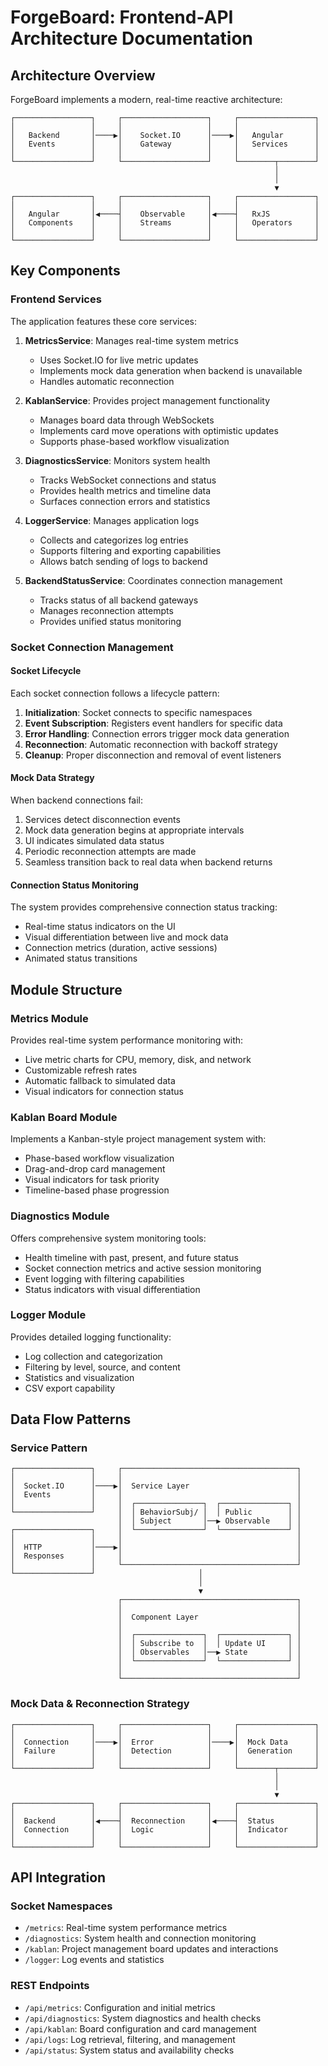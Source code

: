 # ForgeBoard: Frontend-API Architecture Documentation

## Architecture Overview

ForgeBoard implements a modern, real-time reactive architecture:

```
┌─────────────────┐     ┌───────────────────┐     ┌─────────────────┐
│                 │     │                   │     │                 │
│   Backend       │────▶│    Socket.IO      │────▶│   Angular       │
│   Events        │     │    Gateway        │     │   Services      │
│                 │     │                   │     │                 │
└─────────────────┘     └───────────────────┘     └────────┬────────┘
                                                           │
                                                           │
                                                           ▼
┌─────────────────┐     ┌───────────────────┐     ┌─────────────────┐
│                 │     │                   │     │                 │
│   Angular       │◀────┤    Observable     │◀────┤   RxJS          │
│   Components    │     │    Streams        │     │   Operators     │
│                 │     │                   │     │                 │
└─────────────────┘     └───────────────────┘     └─────────────────┘
```

## Key Components

### Frontend Services

The application features these core services:

1. **MetricsService**: Manages real-time system metrics
   - Uses Socket.IO for live metric updates
   - Implements mock data generation when backend is unavailable
   - Handles automatic reconnection

2. **KablanService**: Provides project management functionality
   - Manages board data through WebSockets
   - Implements card move operations with optimistic updates
   - Supports phase-based workflow visualization

3. **DiagnosticsService**: Monitors system health
   - Tracks WebSocket connections and status
   - Provides health metrics and timeline data
   - Surfaces connection errors and statistics

4. **LoggerService**: Manages application logs
   - Collects and categorizes log entries
   - Supports filtering and exporting capabilities
   - Allows batch sending of logs to backend

5. **BackendStatusService**: Coordinates connection management
   - Tracks status of all backend gateways
   - Manages reconnection attempts
   - Provides unified status monitoring

### Socket Connection Management

#### Socket Lifecycle
Each socket connection follows a lifecycle pattern:

1. **Initialization**: Socket connects to specific namespaces
2. **Event Subscription**: Registers event handlers for specific data
3. **Error Handling**: Connection errors trigger mock data generation
4. **Reconnection**: Automatic reconnection with backoff strategy
5. **Cleanup**: Proper disconnection and removal of event listeners

#### Mock Data Strategy
When backend connections fail:

1. Services detect disconnection events
2. Mock data generation begins at appropriate intervals
3. UI indicates simulated data status
4. Periodic reconnection attempts are made
5. Seamless transition back to real data when backend returns

#### Connection Status Monitoring
The system provides comprehensive connection status tracking:

- Real-time status indicators on the UI
- Visual differentiation between live and mock data
- Connection metrics (duration, active sessions)
- Animated status transitions

## Module Structure

### Metrics Module

Provides real-time system performance monitoring with:

- Live metric charts for CPU, memory, disk, and network
- Customizable refresh rates
- Automatic fallback to simulated data
- Visual indicators for connection status

### Kablan Board Module

Implements a Kanban-style project management system with:

- Phase-based workflow visualization
- Drag-and-drop card management
- Visual indicators for task priority
- Timeline-based phase progression

### Diagnostics Module

Offers comprehensive system monitoring tools:

- Health timeline with past, present, and future status
- Socket connection metrics and active session monitoring
- Event logging with filtering capabilities
- Status indicators with visual differentiation

### Logger Module

Provides detailed logging functionality:

- Log collection and categorization
- Filtering by level, source, and content
- Statistics and visualization
- CSV export capability

## Data Flow Patterns

### Service Pattern

```
┌─────────────────┐     ┌───────────────────────────────────────┐
│                 │     │                                       │
│  Socket.IO      │────▶│  Service Layer                        │
│  Events         │     │                                       │
│                 │     │  ┌───────────────┐  ┌───────────────┐ │
└─────────────────┘     │  │ BehaviorSubj/ │  │ Public        │ │
                        │  │ Subject       │──▶ Observable    │ │
┌─────────────────┐     │  └───────────────┘  └───────────────┘ │
│                 │     │                                       │
│  HTTP           │────▶│                                       │
│  Responses      │     │                                       │
│                 │     └───────────────────────────────────────┘
└─────────────────┘                       │
                                          │
                                          ▼
                        ┌───────────────────────────────────────┐
                        │                                       │
                        │  Component Layer                      │
                        │                                       │
                        │  ┌───────────────┐  ┌───────────────┐ │
                        │  │ Subscribe to  │  │ Update UI     │ │
                        │  │ Observables   │──▶ State         │ │
                        │  └───────────────┘  └───────────────┘ │
                        │                                       │
                        └───────────────────────────────────────┘
```

### Mock Data & Reconnection Strategy

```
┌─────────────────┐     ┌───────────────────┐     ┌─────────────────┐
│                 │     │                   │     │                 │
│  Connection     │────▶│  Error            │────▶│  Mock Data      │
│  Failure        │     │  Detection        │     │  Generation     │
│                 │     │                   │     │                 │
└─────────────────┘     └───────────────────┘     └────────┬────────┘
                                                           │
                                                           │
                                                           ▼
┌─────────────────┐     ┌───────────────────┐     ┌─────────────────┐
│                 │     │                   │     │                 │
│  Backend        │◀────┤  Reconnection     │◀────┤  Status         │
│  Connection     │     │  Logic            │     │  Indicator      │
│                 │     │                   │     │                 │
└─────────────────┘     └───────────────────┘     └─────────────────┘
```

## API Integration

### Socket Namespaces

- `/metrics`: Real-time system performance metrics
- `/diagnostics`: System health and connection monitoring
- `/kablan`: Project management board updates and interactions
- `/logger`: Log events and statistics

### REST Endpoints

- `/api/metrics`: Configuration and initial metrics
- `/api/diagnostics`: System diagnostics and health checks
- `/api/kablan`: Board configuration and card management
- `/api/logs`: Log retrieval, filtering, and management
- `/api/status`: System status and availability checks

